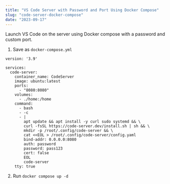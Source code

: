 ```yaml
---
title: "VS Code Server with Password and Port Using Docker Compose"
slug: "code-server-docker-compose"
date: "2023-09-17"
---
```


Launch VS Code on the server using Docker compose with a password and custom port.


1. Save as `docker-compose.yml`
```
version: '3.9'

services:
  code-server:
    container_name: CodeServer
    image: ubuntu:latest
    ports:
      - "8080:8080"
    volumes:
      - ./home:/home
    command:
      - bash
      - -c
      - |
        apt update && apt install -y curl sudo systemd && \
        curl -fsSL https://code-server.dev/install.sh | sh && \
        mkdir -p /root/.config/code-server && \
        cat <<EOL > /root/.config/code-server/config.yaml
        bind-addr: 0.0.0.0:8080
        auth: password
        password: pass123
        cert: false
        EOL
        code-server
    tty: true

```

2. Run `docker compose up -d`